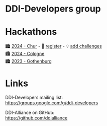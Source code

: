 # DDI-Developers group

# Hackathons
🏙️ [2024 - Chur](https://github.com/orgs/ddi-developers/projects/2) - 📝 [register](https://forms.gle/UhQagyg7KAUqL1H96) - 💡 [add challenges](https://github.com/ddi-developers/.github/issues)  
🏙️ [2024 - Cologne](https://github.com/orgs/ddi-developers/projects/1)  
🏙️ [2023 - Gothenburg](https://github.com/ddi-hackathon-2023)


# Links

DDI-Developers mailing list:  
https://groups.google.com/g/ddi-developers

DDI-Alliance on GitHub:  
https://github.com/ddialliance
